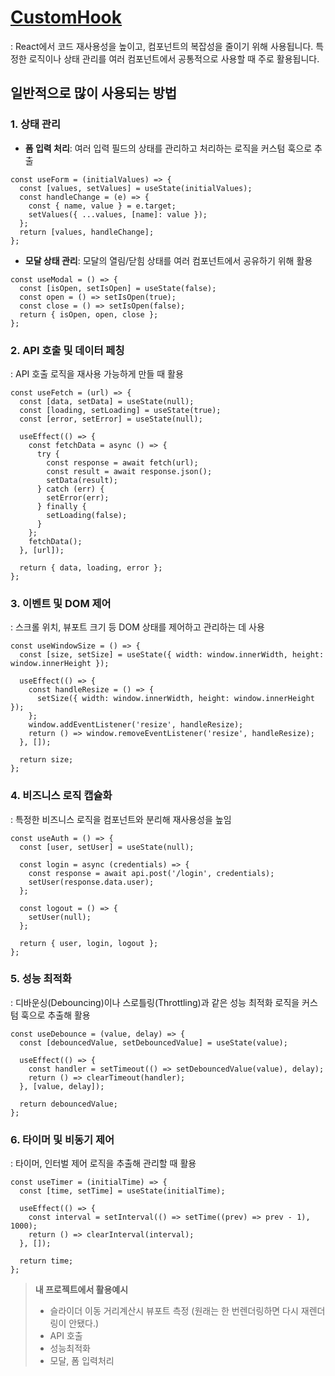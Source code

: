 # [CustomHook](https://react.dev/learn/reusing-logic-with-custom-hooks)
: React에서 코드 재사용성을 높이고, 컴포넌트의 복잡성을 줄이기 위해 사용됩니다. 특정한 로직이나 상태 관리를 여러 컴포넌트에서 공통적으로 사용할 때 주로 활용됩니다.

## 일반적으로 많이 사용되는 방법

### 1. 상태 관리
- **폼 입력 처리**: 여러 입력 필드의 상태를 관리하고 처리하는 로직을 커스텀 훅으로 추출
```
const useForm = (initialValues) => {
  const [values, setValues] = useState(initialValues);
  const handleChange = (e) => {
    const { name, value } = e.target;
    setValues({ ...values, [name]: value });
  };
  return [values, handleChange];
};
```

- **모달 상태 관리**: 모달의 열림/닫힘 상태를 여러 컴포넌트에서 공유하기 위해 활용
```
const useModal = () => {
  const [isOpen, setIsOpen] = useState(false);
  const open = () => setIsOpen(true);
  const close = () => setIsOpen(false);
  return { isOpen, open, close };
};
```

### 2. API 호출 및 데이터 페칭
: API 호출 로직을 재사용 가능하게 만들 때 활용
```
const useFetch = (url) => {
  const [data, setData] = useState(null);
  const [loading, setLoading] = useState(true);
  const [error, setError] = useState(null);

  useEffect(() => {
    const fetchData = async () => {
      try {
        const response = await fetch(url);
        const result = await response.json();
        setData(result);
      } catch (err) {
        setError(err);
      } finally {
        setLoading(false);
      }
    };
    fetchData();
  }, [url]);

  return { data, loading, error };
};
```

### 3. 이벤트 및 DOM 제어
: 스크롤 위치, 뷰포트 크기 등 DOM 상태를 제어하고 관리하는 데 사용
```
const useWindowSize = () => {
  const [size, setSize] = useState({ width: window.innerWidth, height: window.innerHeight });

  useEffect(() => {
    const handleResize = () => {
      setSize({ width: window.innerWidth, height: window.innerHeight });
    };
    window.addEventListener('resize', handleResize);
    return () => window.removeEventListener('resize', handleResize);
  }, []);

  return size;
};
```

### 4. 비즈니스 로직 캡슐화
: 특정한 비즈니스 로직을 컴포넌트와 분리해 재사용성을 높임
```
const useAuth = () => {
  const [user, setUser] = useState(null);

  const login = async (credentials) => {
    const response = await api.post('/login', credentials);
    setUser(response.data.user);
  };

  const logout = () => {
    setUser(null);
  };

  return { user, login, logout };
};
```

### 5. 성능 최적화
: 디바운싱(Debouncing)이나 스로틀링(Throttling)과 같은 성능 최적화 로직을 커스텀 훅으로 추출해 활용
```
const useDebounce = (value, delay) => {
  const [debouncedValue, setDebouncedValue] = useState(value);

  useEffect(() => {
    const handler = setTimeout(() => setDebouncedValue(value), delay);
    return () => clearTimeout(handler);
  }, [value, delay]);

  return debouncedValue;
};
```

### 6. 타이머 및 비동기 제어
: 타이머, 인터벌 제어 로직을 추출해 관리할 때 활용
```
const useTimer = (initialTime) => {
  const [time, setTime] = useState(initialTime);

  useEffect(() => {
    const interval = setInterval(() => setTime((prev) => prev - 1), 1000);
    return () => clearInterval(interval);
  }, []);

  return time;
};
```

> **내 프로젝트에서 활용예시**
> - 슬라이더 이동 거리계산시 뷰포트 측정 (원래는 한 번렌더링하면 다시 재렌더링이 안됐다.)
> - API 호출
> - 성능최적화
> - 모달, 폼 입력처리